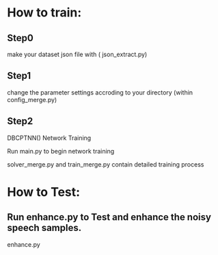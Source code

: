# How to train:

## Step0

make your dataset json file with ( json_extract.py)

## Step1

change the parameter settings accroding to your directory (within config_merge.py)

## Step2
DBCPTNN() Network Training

Run main.py to begin network training 

solver_merge.py and train_merge.py contain detailed training process

# How to Test:

## Run enhance.py to Test and enhance the noisy speech samples.
enhance.py 
